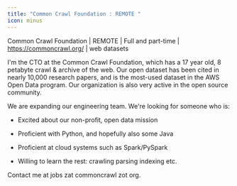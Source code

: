 ```yaml
---
title: "Common Crawl Foundation : REMOTE "
icon: minus
---
```

Common Crawl Foundation | REMOTE | Full and part-time | <a href="https:&#x2F;&#x2F;commoncrawl.org&#x2F;" rel="nofollow">https:&#x2F;&#x2F;commoncrawl.org&#x2F;</a> | web datasets

I&#x27;m the CTO at the Common Crawl Foundation, which has a 17 year old, 8 petabyte crawl &amp; archive of the web. Our open dataset has been cited in nearly 10,000 research papers, and is the most-used dataset in the AWS Open Data program. Our organization is also very active in the open source community.

We are expanding our engineering team. We&#x27;re looking for someone who is:

* Excited about our non-profit, open data mission

* Proficient with Python, and hopefully also some Java

* Proficient at cloud systems such as Spark&#x2F;PySpark

* Willing to learn the rest: crawling parsing indexing etc.

Contact me at jobs zat commoncrawl zot org.
